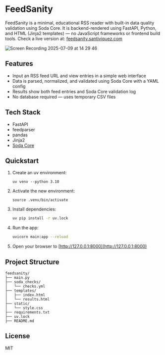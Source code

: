# FeedSanity

FeedSanity is a minimal, educational RSS reader with built-in data quality validation using Soda Core. It is backend-rendered using FastAPI, Python, and HTML (Jinja2 templates) — no JavaScript frameworks or frontend build tools. Check a live version at: [feedsanity.santiviquez.com](https://feedsanity.santiviquez.com/)


![Screen Recording 2025-07-09 at 14 29 46](https://github.com/user-attachments/assets/91d80186-3059-4a25-953f-b689bce5ad88)



## Features
- Input an RSS feed URL and view entries in a simple web interface
- Data is parsed, normalized, and validated using Soda Core with a YAML config
- Results show both feed entries and Soda Core validation log
- No database required — uses temporary CSV files

## Tech Stack
- FastAPI
- feedparser
- pandas
- Jinja2
- [Soda Core](https://github.com/sodadata/soda-core)

## Quickstart
1. Create an uv environment:
   ```
   uv venv --python 3.10
   ```
2. Activate the new environment:
   ```
   source .venv/bin/activate
   ```
3. Install dependencies:
   ```bash
   uv pip install -r uv.lock
   ```
4. Run the app:
   ```bash
   uvicorn main:app --reload
   ```
5. Open your browser to [http://127.0.0.1:8000](http://127.0.0.1:8000)

## Project Structure
```
feedsanity/
├── main.py
├── soda_checks/
│   └── checks.yml
├── templates/
│   ├── index.html
│   └── results.html
├── static/
│   └── style.css
├── requirements.txt
├── uv.lock
├── README.md
```

## License
MIT 
